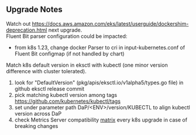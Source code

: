 ## Upgrade Notes

Watch out https://docs.aws.amazon.com/eks/latest/userguide/dockershim-deprecation.html next upgrade.\
Fluent Bit parser configuration could be impacted:
- from k8s 1.23, change docker Parser to cri in input-kubernetes.conf of Fluent Bit configmap (if not handled by chart)

Match k8s default version in eksctl with kubectl (one minor version difference with cluster tolerated).
1. look for "DefaultVersion" (pkg/apis/eksctl.io/v1alpha5/types.go file) in github eksctl release commit
2. pick matching kubectl version among tags https://github.com/kubernetes/kubectl/tags
3. set under parameter path DaP/\<ENV>/version/KUBECTL to align kubectl version across DaP
4. check Metrics Server compatibility [matrix](https://github.com/kubernetes-sigs/metrics-server#compatibility-matrix) every k8s upgrade in case of breaking changes

